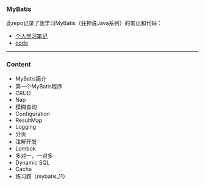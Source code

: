 ### MyBatis

此repo记录了我学习MyBatis（狂神说Java系列）的笔记和代码：

- [个人学习笔记](https://github.com/Zidiefeng/MyBatis_study/tree/master/docs)
- [code](https://github.com/Zidiefeng/MyBatis_study)

---

### Content

- MyBatis简介
- 第一个MyBatis程序
- CRUD
- Nap
- 模糊查询
- Configuration
- ResultMap
- Logging
- 分页
- 注解开发
- Lombok
- 多对一，一对多
- Dynamic SQL
- Cache
- 练习题（mybatis_11）
